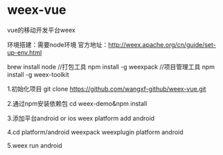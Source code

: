 # weex-vue
vue的移动开发平台weex

环境搭建：需要node环境
官方地址：http://weex.apache.org/cn/guide/set-up-env.html

brew install node
//打包工具
npm install -g weexpack
//项目管理工具
npm install -g weex-toolkit

1.初始化项目
git clone https://github.com/wangxf-github/weex-vue.git

2.通过npm安装依赖包
cd  weex-demo&npm install

3.添加平台android or ios
weex platform add android

4.cd platform/android
weexpack weexplugin platform android

5.weex run android